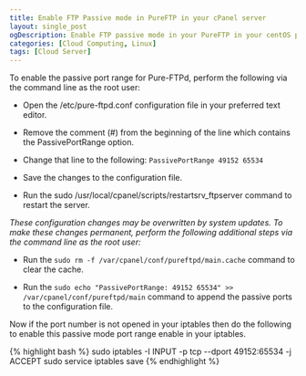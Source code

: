```yaml
---
title: Enable FTP Passive mode in PureFTP in your cPanel server
layout: single_post
ogDescription: Enable FTP passive mode in your PureFTP in your centOS powered cPanel server
categories: [Cloud Computing, Linux]
tags: [Cloud Server]
---
```


To enable the passive port range for Pure-FTPd, perform the following via the command line as the root user:

- Open the /etc/pure-ftpd.conf configuration file in your preferred text editor.
- Remove the comment (#) from the beginning of the line which contains the PassivePortRange option.
- Change that line to the following: 
  `PassivePortRange 49152 65534`

- Save the changes to the configuration file.
- Run the sudo /usr/local/cpanel/scripts/restartsrv_ftpserver command to restart the server.

_These configuration changes may be overwritten by system updates. To make these changes permanent, perform the following additional steps via the command line as the root user:_

- Run the `sudo rm -f /var/cpanel/conf/pureftpd/main.cache` command to clear the cache.

- Run the `sudo echo "PassivePortRange: 49152 65534" >> /var/cpanel/conf/pureftpd/main` command to append the passive ports to the configuration file.

Now if the port number is not opened in your iptables then do the following to enable this passive mode port range enable in your iptables.

{% highlight bash %}
sudo iptables -I INPUT -p tcp --dport 49152:65534 -j ACCEPT
sudo service iptables save
{% endhighlight %}
